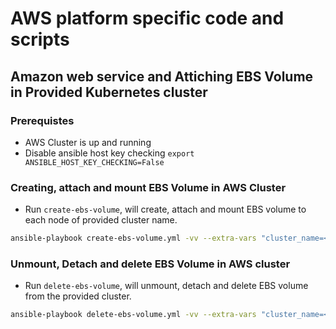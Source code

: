 # AWS platform specific code and scripts
## Amazon web service and Attiching EBS Volume in Provided Kubernetes cluster

### Prerequistes

- AWS Cluster is up and running
- Disable ansible host key checking `export ANSIBLE_HOST_KEY_CHECKING=False`

### Creating, attach and mount EBS Volume in AWS Cluster

- Run `create-ebs-volume`, will create, attach and mount EBS volume to each node of provided cluster name.

```bash
ansible-playbook create-ebs-volume.yml -vv --extra-vars "cluster_name=<aws-cluster-name>"
```

### Unmount, Detach and delete EBS Volume in AWS cluster

- Run `delete-ebs-volume`, will unmount, detach and delete EBS volume from the provided cluster.

```bash
ansible-playbook delete-ebs-volume.yml -vv --extra-vars "cluster_name=<aws-cluster-name>"
```
